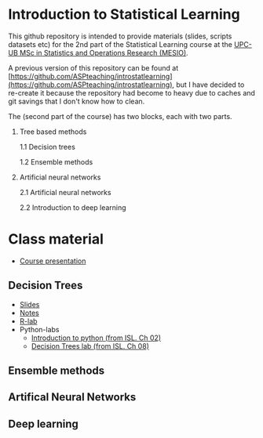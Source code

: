 # Introduction to Statistical Learning

This github repository is intended to provide materials (slides, scripts datasets etc) for the 2nd part of the Statistical Learning course at the [UPC-UB MSc in Statistics and Operations Research (MESIO)](https://mesioupcub.masters.upc.edu/en).

A previous version of this repository can be found at [https://github.com/ASPteaching/introstatlearning](https://github.com/ASPteaching/introstatlearning), but I have decided to re-create it because the repository had become to heavy due to caches and git savings that I don't know how to clean.

The (second part of the course) has two blocks, each with two parts.

1. Tree based methods
  
    1.1 Decision trees
  
   1.2 Ensemble methods
  
2. Artificial neural networks

    2.1 Artificial neural networks
  
   2.2 Introduction to deep learning

# Class material

- [Course presentation](https://aspteaching.github.io/Introduction2StatisticalLearning/StatisticalLearning.PartII.html)

## Decision Trees

- [Slides](https://aspteaching.github.io/Introduction2StatisticalLearning/1.1-DecisionTrees-Slides.html)
- [Notes](https://aspteaching.github.io/Introduction2StatisticalLearning/1.1-DecisionTrees.html)
- [R-lab](https://aspteaching.github.io/Introduction2StatisticalLearning/labs/DecisionTrees/CART-Examples.html)
- Python-labs
  - [Introduction to python (from ISL. Ch 02)](https://aspteaching.github.io/Introduction2StatisticalLearning/labs/Ch02-statlearn-lab.ipynb)
  - [Decision Trees lab (from ISL. Ch 08)](https://aspteaching.github.io/Introduction2StatisticalLearning/labs/DecisionTrees/ISLch08-baggboost-lab.ipynb)

## Ensemble methods

## Artifical Neural Networks

## Deep learning
